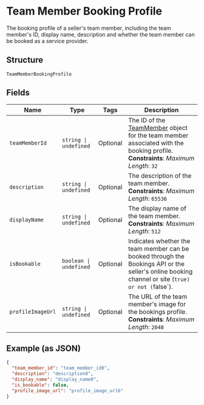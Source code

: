 
# Team Member Booking Profile

The booking profile of a seller's team member, including the team member's ID, display name, description and whether the team member can be booked as a service provider.

## Structure

`TeamMemberBookingProfile`

## Fields

| Name | Type | Tags | Description |
|  --- | --- | --- | --- |
| `teamMemberId` | `string \| undefined` | Optional | The ID of the [TeamMember](entity:TeamMember) object for the team member associated with the booking profile.<br>**Constraints**: *Maximum Length*: `32` |
| `description` | `string \| undefined` | Optional | The description of the team member.<br>**Constraints**: *Maximum Length*: `65536` |
| `displayName` | `string \| undefined` | Optional | The display name of the team member.<br>**Constraints**: *Maximum Length*: `512` |
| `isBookable` | `boolean \| undefined` | Optional | Indicates whether the team member can be booked through the Bookings API or the seller's online booking channel or site (`true) or not (`false`). |
| `profileImageUrl` | `string \| undefined` | Optional | The URL of the team member's image for the bookings profile.<br>**Constraints**: *Maximum Length*: `2048` |

## Example (as JSON)

```json
{
  "team_member_id": "team_member_id0",
  "description": "description0",
  "display_name": "display_name0",
  "is_bookable": false,
  "profile_image_url": "profile_image_url6"
}
```

